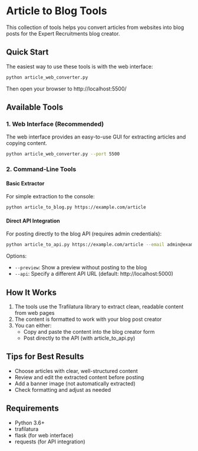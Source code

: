 # Article to Blog Tools

This collection of tools helps you convert articles from websites into blog posts for the Expert Recruitments blog creator.

## Quick Start

The easiest way to use these tools is with the web interface:

```bash
python article_web_converter.py
```

Then open your browser to http://localhost:5500/

## Available Tools

### 1. Web Interface (Recommended)

The web interface provides an easy-to-use GUI for extracting articles and copying content.

```bash
python article_web_converter.py --port 5500
```

### 2. Command-Line Tools

#### Basic Extractor

For simple extraction to the console:

```bash
python article_to_blog.py https://example.com/article
```

#### Direct API Integration

For posting directly to the blog API (requires admin credentials):

```bash
python article_to_api.py https://example.com/article --email admin@example.com
```

Options:
- `--preview`: Show a preview without posting to the blog
- `--api`: Specify a different API URL (default: http://localhost:5000)

## How It Works

1. The tools use the Trafilatura library to extract clean, readable content from web pages
2. The content is formatted to work with your blog post creator
3. You can either:
   - Copy and paste the content into the blog creator form
   - Post directly to the API (with article_to_api.py)

## Tips for Best Results

- Choose articles with clear, well-structured content
- Review and edit the extracted content before posting
- Add a banner image (not automatically extracted)
- Check formatting and adjust as needed

## Requirements

- Python 3.6+
- trafilatura
- flask (for web interface)
- requests (for API integration)